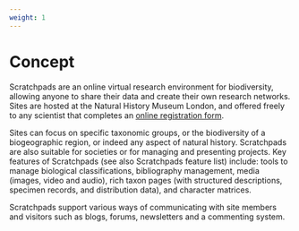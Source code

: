 ```yaml
---
weight: 1
---
```


# Concept

Scratchpads are an online virtual research environment for biodiversity,
allowing anyone to share their data and create their own research networks.
Sites are hosted at the Natural History Museum London, and offered freely to any
scientist that completes an
[online registration form](http://get.scratchpads.org/).

Sites can focus on specific taxonomic groups, or the biodiversity of a
biogeographic region, or indeed any aspect of natural history. Scratchpads are
also suitable for societies or for managing and presenting projects. Key
features of Scratchpads (see also Scratchpads feature list) include: tools to
manage biological classifications, bibliography management, media (images, video
and audio), rich taxon pages (with structured descriptions, specimen records,
and distribution data), and character matrices.

Scratchpads support various ways of communicating with site members and visitors
such as blogs, forums, newsletters and a commenting system.
